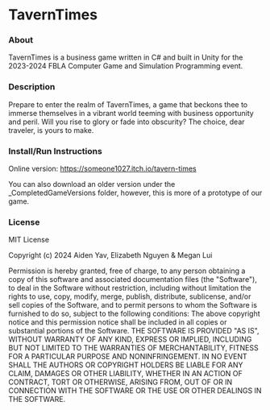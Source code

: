 # TavernTimes
### About
TavernTimes is a business game written in C# and built in Unity for the 2023-2024 FBLA Computer Game and Simulation Programming event.

### Description
Prepare to enter the realm of TavernTimes, a game that beckons thee to immerse themselves in a vibrant world teeming with business opportunity and peril. Will you rise to glory or fade into obscurity? The choice, dear traveler, is yours to make.

### Install/Run Instructions
Online version: https://someone1027.itch.io/tavern-times

You can also download an older version under the _CompletedGameVersions folder, however, this is more of a prototype of our game.

### License
MIT License

Copyright (c) 2024 Aiden Yav, Elizabeth Nguyen & Megan Lui

Permission is hereby granted, free of charge, to any person obtaining a copy of this software and associated documentation files (the "Software"), to deal in the Software without restriction, including without limitation the rights to use, copy, modify, merge, publish, distribute, sublicense, and/or sell copies of the Software, and to permit persons to whom the Software is furnished to do so, subject to the following conditions:
The above copyright notice and this permission notice shall be included in all copies or substantial portions of the Software.
THE SOFTWARE IS PROVIDED "AS IS", WITHOUT WARRANTY OF ANY KIND, EXPRESS OR IMPLIED, INCLUDING BUT NOT LIMITED TO THE WARRANTIES OF MERCHANTABILITY, FITNESS FOR A PARTICULAR PURPOSE AND NONINFRINGEMENT. IN NO EVENT SHALL THE AUTHORS OR COPYRIGHT HOLDERS BE LIABLE FOR ANY CLAIM, DAMAGES OR OTHER LIABILITY, WHETHER IN AN ACTION OF CONTRACT, TORT OR OTHERWISE, ARISING FROM, OUT OF OR IN CONNECTION WITH THE SOFTWARE OR THE USE OR OTHER DEALINGS IN THE SOFTWARE.
